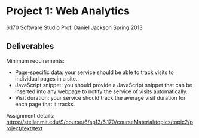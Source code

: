 Project 1: Web Analytics
========================
6.170 Software Studio
Prof. Daniel Jackson
Spring 2013

Deliverables
------------
Minimum requirements:
- Page-specific data: your service should be able to track visits to individual pages in a site.
- JavaScript snippet: you should provide a JavaScript snippet that can be inserted into any webpage to notify the service of visits automatically.
- Visit duration: your service should track the average visit duration for each page that it tracks.

Assignment details: https://stellar.mit.edu/S/course/6/sp13/6.170/courseMaterial/topics/topic2/project/text/text